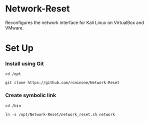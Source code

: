 # Network-Reset

Reconfigures the network interface for Kali Linux on VirtualBox and VMware.

# Set Up
### Install using Git
```
cd /opt

git clone https://github.com/roninone/Network-Reset
```

### Create symbolic link
```
cd /bin

ln -s /opt/Network-Reset/network_reset.sh network
```
